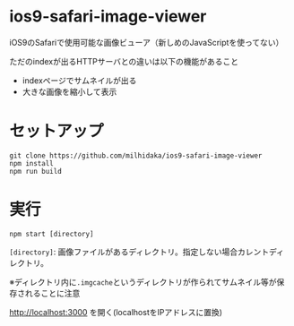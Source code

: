 # ios9-safari-image-viewer

iOS9のSafariで使用可能な画像ビューア（新しめのJavaScriptを使ってない）

ただのindexが出るHTTPサーバとの違いは以下の機能があること

- indexページでサムネイルが出る
- 大きな画像を縮小して表示

# セットアップ

```
git clone https://github.com/milhidaka/ios9-safari-image-viewer
npm install
npm run build
```

# 実行

```
npm start [directory]
```

`[directory]`: 画像ファイルがあるディレクトリ。指定しない場合カレントディレクトリ。

※ディレクトリ内に`.imgcache`というディレクトリが作られてサムネイル等が保存されることに注意

[http://localhost:3000](http://localhost:3000) を開く(localhostをIPアドレスに置換)
